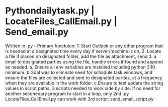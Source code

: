 # Pythondailytask.py |  LocateFiles_CallEmail.py | Send_email.py

Written in .py - Primary functuion: 1. Start Outlook or any other program that is needed at a designated time every day if server/machine is on, 2. Locate a file if placed on designated folder, add the file as attachment, send 3. a email to designated parties using the file, handle errors if found and append as needed.
 a. Ensure all env variables are installed including python 3.10 minimum.
  b.Goal was to elimnate need for schadule task windows, and ensure the files are collected and sent to designated parties, at a frequency when they are available in the work folder.
   c.Ensure to test update the string values in script paths, 3 scripts needed to work side by side. If no need for another seconedary program to start in a loop, only 2nd .py LocateFiles_CallEmail.py can work with 3rd script: send_email_script.py
